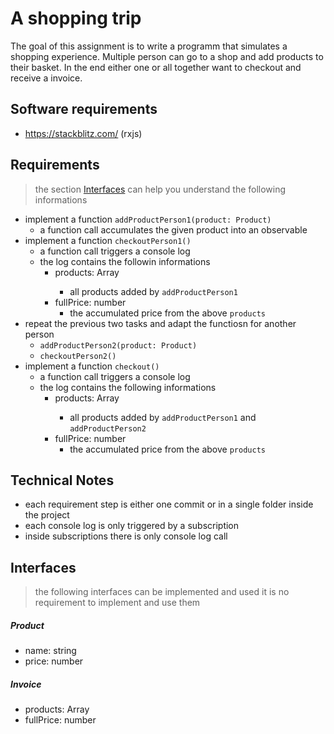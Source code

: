 # A shopping trip
The goal of this assignment is to write a programm that simulates a shopping experience. Multiple person can go to a shop and add products to their basket. In the end either one or all together want to checkout and receive a invoice.

## Software requirements
* https://stackblitz.com/ (rxjs)

## Requirements
> the section [Interfaces](#interfaces) can help you understand the following informations

- implement a function `addProductPerson1(product: Product)`
    - a function call accumulates the given product into an observable
- implement a function `checkoutPerson1()`
    - a function call triggers a console log
    - the log contains the followin informations
        - products: Array<Product>
            - all products added by `addProductPerson1`
        - fullPrice: number
            - the accumulated price from the above `products`
- repeat the previous two tasks and adapt the functiosn for another person
    - `addProductPerson2(product: Product)`
    - `checkoutPerson2()`
- implement a function `checkout()`
    - a function call triggers a console log
    - the log contains the following informations
        - products: Array<Product>
            - all products added by `addProductPerson1` and `addProductPerson2`
        - fullPrice: number
            - the accumulated price from the above `products`

## Technical Notes
- each requirement step is either one commit or in a single folder inside the project
- each console log is only triggered by a subscription
- inside subscriptions there is only console log call
 
## Interfaces
> the following interfaces can be implemented and used
> it is no requirement to implement and use them

##### Product
- name: string
- price: number

##### Invoice
- products: Array<Product>
- fullPrice: number
